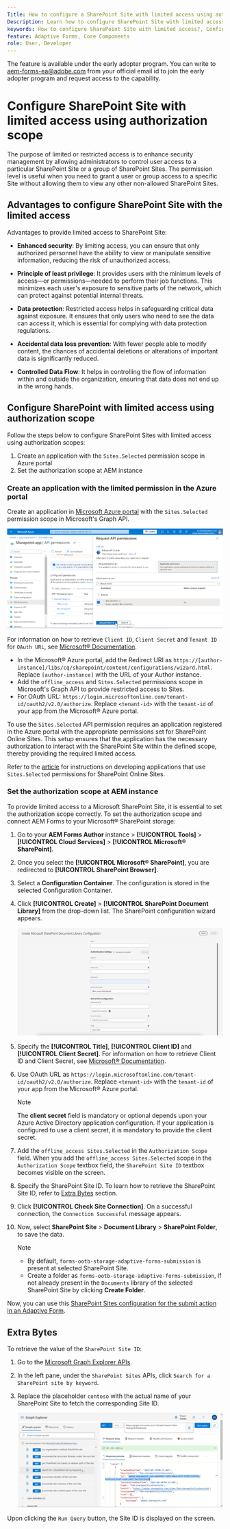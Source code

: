 ```yaml
---
Title: How to configure a SharePoint Site with limited access using authorization scope?
Description: Learn how to configure SharePoint Site with limited access using the authorization scope.
keywords: How to configure SharePoint Site with limited access?, Configure SharePoint with limited access, Using authorization scope to limit access for SharePoint Site.
feature: Adaptive Forms, Core Components
role: User, Developer
---
```


<span class="preview"> The feature is available under the early adopter program. You can write to aem-forms-ea@adobe.com from your official email id to join the early adopter program and request access to the capability. </span>

# Configure SharePoint Site with limited access using authorization scope

The purpose of limited or restricted access is to enhance security management by allowing administrators to control user access to a particular SharePoint Site or a group of SharePoint Sites. The permission level is useful when you need to grant a user or group access to a specific Site without allowing them to view any other non-allowed SharePoint Sites.

## Advantages to configure SharePoint Site with the limited access 

Advantages to provide limited access to SharePoint Site:

* **Enhanced security**: By limiting access, you can ensure that only authorized personnel have the ability to view or manipulate sensitive information, reducing the risk of unauthorized access.

* **Principle of least privilege**: It provides users with the minimum levels of access—or permissions—needed to perform their job functions. This minimizes each user's exposure to sensitive parts of the network, which can protect against potential internal threats.

* **Data protection**: Restricted access helps in safeguarding critical data against exposure. It ensures that only users who need to see the data can access it, which is essential for complying with data protection regulations.

* **Accidental data loss prevention**: With fewer people able to modify content, the chances of accidental deletions or alterations of important data is significantly reduced.

* **Controlled Data Flow**: It helps in controlling the flow of information within and outside the organization, ensuring that data does not end up in the wrong hands.

## Configure SharePoint with limited access using authorization scope

Follow the steps below to configure SharePoint Sites with limited access using authorization scopes:

1. Create an application with the `Sites.Selected` permission scope in Azure portal
1. Set the authorization scope at AEM instance


### Create an application with the limited permission in the Azure portal

Create an application in [Microsoft Azure portal](https://portal.azure.com/#home) with the `Sites.Selected` permission scope in Microsoft's Graph API. 

![SharePoint Selected Site](/help/forms/assets/sharepoint-selected-site.png)

For information on how to retrieve `Client ID`, `Client Secret` and `Tenant ID` for `OAuth URL`, see [Microsoft&reg; Documentation](https://learn.microsoft.com/en-us/graph/auth-register-app-v2).
* In the Microsoft&reg; Azure portal, add the Redirect URI as `https://[author-instance]/libs/cq/sharepoint/content/configurations/wizard.html`. Replace `[author-instance]` with the URL of your Author instance.
* Add the `offline_access` and `Sites.Selected` permissions scope in Microsoft's Graph API to provide restricted access to Sites.
* For OAuth URL: `https://login.microsoftonline.com/tenant-id/oauth2/v2.0/authorize`. Replace `<tenant-id>` with the `tenant-id` of your app from the Microsoft&reg; Azure portal.

To use the `Sites.Selected` API permission requires an application registered in the Azure portal with the appropriate permissions set for SharePoint Online Sites. This setup ensures that the application has the necessary authorization to interact with the SharePoint Site within the defined scope, thereby providing the required limited access. 
    
Refer to the [article](https://techcommunity.microsoft.com/t5/microsoft-sharepoint-blog/develop-applications-that-use-sites-selected-permissions-for-spo/ba-p/3790476) for instructions on developing applications that use `Sites.Selected` permissions for SharePoint Online Sites.

### Set the authorization scope at AEM instance

To provide limited access to a Microsoft SharePoint Site, it is essential to set the authorization scope correctly. To set the authorization scope and connect AEM Forms to your Microsoft&reg; SharePoint storage:

1. Go to your **AEM Forms Author** instance > **[!UICONTROL Tools]** > **[!UICONTROL Cloud Services]** >  **[!UICONTROL Microsoft&reg; SharePoint]**.   
1. Once you select the **[!UICONTROL Microsoft&reg; SharePoint]**, you are redirected to **[!UICONTROL SharePoint Browser]**.
1. Select a **Configuration Container**. The configuration is stored in the selected Configuration Container. 
1. Click **[!UICONTROL Create]** > **[!UICONTROL SharePoint Document Library]** from the drop-down list. The SharePoint configuration wizard appears. 

    ![SharePoint Site Limited Site Access](/help/forms/assets/sharepoint-doc-library-limited-scopes.png)

1. Specify the **[!UICONTROL Title]**, **[!UICONTROL Client ID]** and **[!UICONTROL Client Secret]**. For information on how to retrieve Client ID and Client Secret, see [Microsoft&reg; Documentation](https://learn.microsoft.com/en-us/graph/auth-register-app-v2).
    
1. Use OAuth URL as `https://login.microsoftonline.com/tenant-id/oauth2/v2.0/authorize`. Replace `<tenant-id>` with the `tenant-id` of your app from the Microsoft&reg; Azure portal.

    >[!NOTE]
    >
    > The **client secret** field is mandatory or optional depends upon your Azure Active Directory application configuration. If your application is configured to use a client secret, it is mandatory to provide the client secret.

1. Add the `offline_access Sites.Selected` in the `Authorization Scope` field. When you add the `offline_access Sites.Selected` scope in the `Authorization Scope` textbox field, the `SharePoint Site ID` textbox becomes visible on the screen. 

1. Specify the SharePoint Site ID. To learn how to retrieve the SharePoint Site ID, refer to [Extra Bytes](#extra-bytes) section.

1. Click **[!UICONTROL Check Site Connection]**. On a successful connection, the `Connection Successful` message appears. 

1. Now, select **SharePoint Site** > **Document Library** > **SharePoint Folder**, to save the data.

    >[!NOTE]
    >
    >* By default, `forms-ootb-storage-adaptive-forms-submission` is present at selected SharePoint Site.
    >* Create a folder as `forms-ootb-storage-adaptive-forms-submission`, if not already present in the `Documents` library of the selected SharePoint Site by clicking **Create Folder**.

Now, you can use this [SharePoint Sites configuration for the submit action in an Adaptive Form](/help/forms/configure-submit-action-sharepoint.md#use-sharepoint-document-library-configuration-in-an-adaptive-form-use-sharepoint-configuartion-in-af). 

## Extra Bytes

To retrieve the value of the `SharePoint Site ID`:
1. Go to the [Microsoft Graph Explorer APIs](https://developer.microsoft.com/en-us/graph/graph-explorer).
1. In the left pane, under the `SharePoint Sites` APIs, click `Search for a SharePoint site by keyword`.
1. Replace the placeholder `contoso` with the actual name of your SharePoint Site to fetch the corresponding Site ID.

    ![SharePoint Document Library ID](/help/forms/assets/sharepoint-site-id.png)

Upon clicking the `Run Query` button, the Site ID is displayed on the screen.